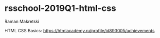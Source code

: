 # rsschool-2019Q1-html-css

Raman Makretski

HTML CSS Basics: https://htmlacademy.ru/profile/id893005/achievements